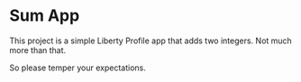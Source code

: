 # Sum App

This project is a simple Liberty Profile app that adds two integers.  Not much more than that.

So please temper your expectations.
